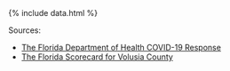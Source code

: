 <div class="text-center">{% include data.html %}</div>

Sources:

- <a href="https://floridahealthcovid19.gov/">The Florida Department of Health COVID-19 Response</a>
- <a href="https://thefloridascorecard.org/pillar&c=64&pillar=0">The Florida Scorecard for Volusia County</a>
